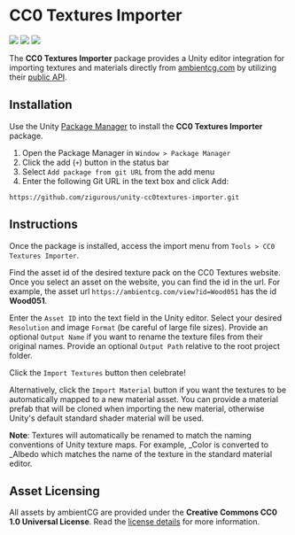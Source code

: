 # CC0 Textures Importer

[![](https://img.shields.io/badge/github-repo-blue?logo=github)](https://github.com/zigurous/unity-cc0textures-importer) [![](https://img.shields.io/github/package-json/v/zigurous/unity-cc0textures-importer)](https://github.com/zigurous/unity-cc0textures-importer/releases) [![](https://img.shields.io/github/license/zigurous/unity-cc0textures-importer)](https://github.com/zigurous/unity-cc0textures-importer/blob/main/LICENSE.md)

The **CC0 Textures Importer** package provides a Unity editor integration for importing textures and materials directly from [ambientcg.com](https://ambientcg.com/) by utilizing their [public API](https://help.ambientcg.com/04-API/API_v2.html).

## Installation

Use the Unity [Package Manager](https://docs.unity3d.com/Manual/upm-ui.html) to install the **CC0 Textures Importer** package.

1. Open the Package Manager in `Window > Package Manager`
2. Click the add (`+`) button in the status bar
3. Select `Add package from git URL` from the add menu
4. Enter the following Git URL in the text box and click Add:

```
https://github.com/zigurous/unity-cc0textures-importer.git
```

## Instructions

Once the package is installed, access the import menu from `Tools > CC0 Textures Importer`.

Find the asset id of the desired texture pack on the CC0 Textures website. Once you select an asset on the website, you can find the id in the url. For example, the asset url `https://ambientcg.com/view?id=Wood051` has the id **Wood051**.

Enter the `Asset ID` into the text field in the Unity editor. Select your desired `Resolution` and image `Format` (be careful of large file sizes). Provide an optional `Output Name` if you want to rename the texture files from their original names. Provide an optional `Output Path` relative to the root project folder.

Click the `Import Textures` button then celebrate!

Alternatively, click the `Import Material` button if you want the textures to be automatically mapped to a new material asset. You can provide a material prefab that will be cloned when importing the new material, otherwise Unity's default standard shader material will be used.

**Note**: Textures will automatically be renamed to match the naming conventions of Unity texture maps. For example, _Color is converted to _Albedo which matches the name of the texture in the standard material editor.

## Asset Licensing

All assets by ambientCG are provided under the **Creative Commons CC0 1.0 Universal License**. Read the [license details](https://help.ambientcg.com/01-General/Licensing.html) for more information.

